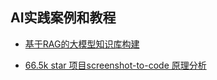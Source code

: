 ## AI实践案例和教程

- [基于RAG的大模型知识库构建](./docs/knowledge.md)

- [66.5k star 项目screenshot-to-code 原理分析
](./docs/screenshot_to_code.md)
